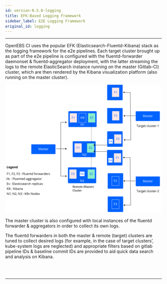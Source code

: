 ```yaml
---
id: version-0.5.0-logging
title: EFK-Based Logging Framework
sidebar_label: E2E Logging Framework
original_id: logging
---
```

------

OpenEBS CI uses the popular EFK (Elasticsearch-Fluentd-Kibana) stack as the logging framework 
for the e2e pipelines. Each target cluster brought up as part of the e2e pipeline is configured 
with the fluentd-forwarder daemonset & fluentd-aggregator deployment, with the latter streaming 
the logs to the remote ElasticSearch instance running on the master (Gitlab-CI) cluster, which 
are then rendered by the Kibana visualization platform (also running on the master cluster). 

![efk-logging](/docs/assets/ci-workflows/e2e_logging_framework.svg)

The master cluster is also configured with local instances of the fluentd forwarder & aggregators 
in order to collect its own logs.

The fluentd forwarders in both the master & remote (target) clusters are tuned to collect desired 
logs (for example, in the case of target clusters’,  kube-system logs are neglected) and appropriate 
filters based on gitlab pipeline IDs & baseline commit IDs are provided to aid quick data search 
and analysis on Kibana. 



<br>

<br>

<hr>

<br>

<br>



<!-- Hotjar Tracking Code for https://docs.openebs.io -->

<script>
    (function(h,o,t,j,a,r){
        h.hj=h.hj||function(){(h.hj.q=h.hj.q||[]).push(arguments)};
        h._hjSettings={hjid:1239116,hjsv:6};
        a=o.getElementsByTagName('head')[0];
        r=o.createElement('script');r.async=1;
        r.src=t+h._hjSettings.hjid+j+h._hjSettings.hjsv;
        a.appendChild(r);
    })(window,document,'https://static.hotjar.com/c/hotjar-','.js?sv=');
</script>


<!-- Global site tag (gtag.js) - Google Analytics -->

<script async src="https://www.googletagmanager.com/gtag/js?id=UA-92076314-12"></script>
<script>
  window.dataLayer = window.dataLayer || [];
  function gtag(){dataLayer.push(arguments);}
  gtag('js', new Date());

  gtag('config', 'UA-92076314-12');
</script>
